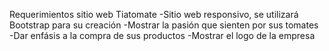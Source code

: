 Requerimientos sitio web Tiatomate
-Sitio web responsivo, se utilizará Bootstrap para su creación
-Mostrar la pasión que sienten por sus tomates
-Dar enfásis a la compra de sus productos
-Mostrar el logo de la empresa